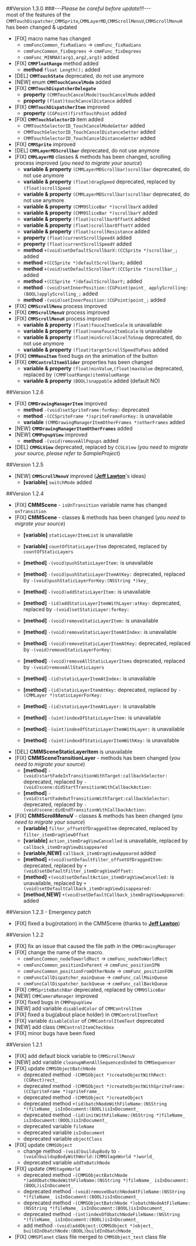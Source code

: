 ##Version 1.3.0
###*---Please be careful before update!!!---*<br/>most of the features of the `CMMTouchDispatcher`,`CMMSprite`,`CMMLayerMD`,`CMMScrollMenuV`,`CMMScrollMenuH` has been changed & updated
* [FIX] macro name has changed
	* `cmmFuncCommon_fixRadians` -> `cmmFunc_fixRadians`
	* `cmmFuncCommon_fixDegrees` -> `cmmFunc_fixDegrees`
	* `cmmFunc_MINMAX(arg1,arg2,arg3)` added
* [FIX] **`CMMFloatRange`** method added
	* **method** `float Length();` added
* [DEL] **`CMMTouchState`** deprecated, do not use anymore
* [NEW] enum **`CMMTouchCancelMode`** added
* [FIX] **`CMMTouchDispatcherDelegate`**
	* **property** `(CMMTouchCancelMode)touchCancelMode` added
	* **property** `(float)touchCancelDistance` added
* [FIX]  **`CMMTouchDispatcherItem`** improved
	* **property**  `(CGPoint)firstTouchPoint` added
* [FIX] **`CMMTouchSelectorID`** item added
	* `CMMTouchSelectorID_TouchCancelModeGetter` added
	* `CMMTouchSelectorID_TouchCancelDistanceSetter` added
	* `CMMTouchSelectorID_TouchCancelDistanceGetter` added
* [FIX] **`CMMSprite`** improved
* [DEL] **`CMMLayerMDScrollbar`** deprecated, do not use anymore
* [FIX] **`CMMLayerMD`** classes & methods has been changed, scrolling process improved (*you need to migrate your source*)
	* **variable & property** `(CMMLayerMDScrollbar)scrollbar` deprecated, do not use anymore
	* **variable & property** `(float)dragSpeed` deprecated, replaced by `(float)scrollSpeed`
	* **variable & property** `(CMMLayerMDScrollbar)scrollbar` deprecated, do not use anymore
	* **variable & property** `(CMM9SliceBar *)scrollbarX` added
	* **variable & property** `(CMM9SliceBar *)scrollbarY` added
	* **variable & property** `(float)scrollbarOffsetX` added
	* **variable & property** `(float)scrollbarOffsetY` added
	* **variable & property** `(float)scrollResistance` added
	* **property** `(float)currentScrollSpeedX` added
	* **property** `(float)currentScrollSpeedY` added
	* **method** `+(void)setDefaultScrollbarX:(CCSprite *)scrollbar_;` added
	* **method** `+(CCSprite *)defaultScrollbarX;` added
	* **method** `+(void)setDefaultScrollbarY:(CCSprite *)scrollbar_;` added
	* **method** `+(CCSprite *)defaultScrollbarY;` added
	* **method** `-(void)setInnerPosition:(CGPoint)point_ applyScrolling:(BOOL)applyScrolling_;` added
	* **method** `-(void)setInnerPosition:(CGPoint)point_;` added
* [FIX] **`CMMScrollMenu`** process improved
* [FIX] **`CMMScrollMenuV`** process improved
* [FIX] **`CMMScrollMenuH`** process improved
	* **variable & property** `(float)fouceItemScale` is unavailable
	* **variable & property** `(float)nonefouceItemScale` is unavailable
	* **variable & property** `(float)minScrollAccelToSnap` deprecated, do not use anymore
	* **variable & property** `(float)targetScrollSpeedToPass` added
* [FIX] **`CMMMenuItem`** fixed bugs on the animation of the button
* [FIX] **`CMMControlItemSlider`** properties has been changed
	* **variable & property** `(float)minValue`,`(float)maxValue` deprecated, replaced by `(CMMFloatRange)itemValueRange`
	* **variable & property** `(BOOL)snappable` added (default NO)

##Version 1.2.6
* [FIX] **`CMMDrawingManagerItem`** improved
	* **method** `-(void)setSpriteFrame:forKey:` deprecated
	* **method** `-(CCSpriteFrame *)spriteFrameForKey:` is unavailable
	* **variable** `(CMMDrawingManagerItemOtherFrames *)otherFrames` added
* [NEW] **`CMMDrawingManagerItemOtherFrames`** added
* [NEW] **`CMMPopupView`** improved
	* **method** `-(void)removeAllPopups` added
* [DEL] **`CMMGLView`** deprecated, replaced by `CCGLView` (*you need to migrate your source, please refer to SampleProject*)

##Version 1.2.5
* [NEW] **`CMMScrollMenuV`** improved ([**Jeff Lawton**](https://github.com/Zarkwizard)'s ideas)
	* **[variable]** `switchMode` added

##Version 1.2.4
* [FIX] **CMMScene** - `isOnTransition` variable name has changed `onTransition`
* [FIX] **CMMScene** - classes & methods has been changed (*you need to migrate your source*)
	* **[variable]** `staticLayerItemList` is unavailable
	* **[variable]** `countOfStaticLayerItem` deprecated, replaced by `countOfStaticLayers`
	* **[method]** `-(void)pushStaticLayerItem:` is unavailable
	* **[method]** `-(void)pushStaticLayerItemAtKey:` deprecated, replaced by `-(void)pushStaticLayerForKey:(NSString *)key_`
	* **[method]** `-(void)addStaticLayerItem:` is unavailable
	* **[method]** `-(id)addStaticLayerItemWithLayer:atKey:` deprecated, replaced by `-(void)setStaticLayer:forKey:`
	* **[method]** `-(void)removeStaticLayerItem:` is unavailable
	* **[method]** `-(void)removeStaticLayerItemAtIndex:` is unavailable
	* **[method]** `-(void)removeStaticLayerItemAtKey:` deprecated, replaced by `-(void)removeStaticLayerForKey:`
	* **[method]** `-(void)removeAllStaticLayerItems` deprecated, replaced by `-(void)removeAllStaticLayers`
	* **[method]** `-(id)staticLayerItemAtIndex:` is unavailable
	* **[method]** `-(id)staticLayerItemAtKey:` deprecated, replaced by `-(CMMLayer *)staticLayerForKey:`
	* **[method]** `-(id)staticLayerItemAtLayer:` is unavailable
	
	* **[method]** `-(uint)indexOfStaticLayerItem:` is unavailable
	* **[method]** `-(uint)indexOfStaticLayerItemWithLayer:` is unavailable
	* **[method]** `-(uint)indexOfStaticLayerItemWithKey:` is unavailable
* [DEL] **CMMSceneStaticLayerItem** is unavailable
* [FIX] **CMMSceneTransitionLayer** - methods has been changed (*you need to migrate your source*)
	* **[method]** `-(void)startFadeInTransitionWithTarget:callbackSelector:` deprecated, replaced by `-(void)scene:didStartTransitionWithCallbackAction:`
	* **[method]** `-(void)startFadeOutTransitionWithTarget:callbackSelector:` deprecated, replaced by `-(void)scene:didEndTransitionWithCallbackAction:`
* [FIX] **CMMScrollMenuV** - classes & methods has been changed (*you need to migrate your source*)
	* **[variable]** `filter_offsetOfDraggedItem` deprecated, replaced by `filter_itemDragViewOffset`
	* **[variable]** `action_itemDragViewCancelled` is unavailable, replaced by `callback_itemDragViewDisappeared`
	* **[variable,NEW]** `callback_itemDragViewAppeared` added
	* **[method]** `+(void)setDefaultFilter_offsetOfDraggedItem:` deprecated, replaced by `+(void)setDefaultFilter_itemDragViewOffset:`
	* **[method]** `+(void)setDefaultAction_itemDragViewCancelled:` is unavailable, replaced by `+(void)setDefaultCallback_itemDragViewDisappeared:`
	* **[method,NEW]** `+(void)setDefaultCallback_itemDragViewAppeared:` added

##Version 1.2.3 - Emergency patch
* [FIX] fixed a bug(rotation) in the CMMScene (thanks to [**Jeff Lawton**](https://github.com/Zarkwizard))

##Version 1.2.2
* [FIX] fix an issue that caused the file path in the `CMMDrawingManager`
* [FIX] change the name of the macro.
	* `cmmFuncCommon_nodeToworldRect` -> `cmmFunc_nodeToWorldRect`
	* `cmmFuncCommon_positionInParent` -> `cmmFunc_positionIPN`
	* `cmmFuncCommon_positionFromOtherNode` -> `cmmFunc_positionFON`
	* `cmmFuncCallDispatcher_mainQueue` -> `cmmFunc_callMainQueue`
	* `cmmFuncCallDispatcher_backQueue` -> `cmmFunc_callBackQueue`
* [FIX] `CMMSpriteBatchBar` deprecated, replaced by `CMM9SliceBar`
* [NEW] `CMMCameraManager` improved
* [FIX] fixed bugs in `CMMPopupView`
* [NEW] add variable `disabledColor` of `CMMControlItem`
* [FIX] fixed a bug(about place holder) in `CMMControlItemText`
* [FIX] variable `disableColor` of `CMMControlItemText` deprecated
* [NEW] add class `CMMControlItemCheckbox`
* [FIX] minor bugs have been fixed

##Version 1.2.1
* [FIX] add default block variable to `CMMScrollMenuV`
* [NEW] add variable `cleanupWhenAllSequencesEnded` to `CMMSequencer`
* [FIX] update `CMMSObjectBatchNode`
	* deprecated method `-(CMMSObject *)createObjectWithRect:(CGRect)rect_`
	* deprecated method `-(CMMSObject *)createObjectWithSpriteFrame:(CCSpriteFrame *)spriteFrame_`
	* deprecated method `-(CMMSObject *)createObject`
	* deprecated method `+(id)batchNodeWithFileName:(NSString *)fileName_ isInDocument:(BOOL)isInDocument_`
	* deprecated method `-(id)initWithFileName:(NSString *)fileName_ isInDocument:(BOOL)isInDocument_`
	* deprecated variable `fileName`
	* deprecated variable `isInDocument`
	* deprecated variable `objectClass`
* [FIX] update `CMMSObject`
	* change method `-(void)buildupBody` to `-(void)buildupBodyWithWorld:(CMMStageWorld *)world_`
	* deprecated variable `addToBatchNode`
* [FIX] update `CMMStageWorld`
	* deprecated method `-(CMMSObjectBatchNode *)addObatchNodeWithFileName:(NSString *)fileName_ isInDocument:(BOOL)isInDocument_`
	* deprecated method `-(void)removeObatchNodeAtFileName:(NSString *)fileName_ isInDocument:(BOOL)isInDocument_`
	* deprecated method `-(CMMSObjectBatchNode *)obatchNodeAtFileName:(NSString *)fileName_ isInDocument:(BOOL)isInDocument_`
	* deprecated method `-(int)indexOfObatchNodeFileName:(NSString *)fileName_ isInDocument:(BOOL)isInDocument_`
	* add method `-(void)addObject:(CMMSObject *)object_ buildInObatchNode:(BOOL)buildInObatchNode_`
* [FIX] `CMMSPlanet` class file merged to `CMMSObject_test` class file